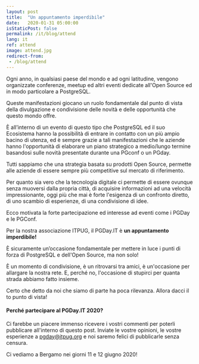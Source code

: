 ```yaml
---
layout: post
title:  "Un appuntamento imperdibile"
date:   2020-01-31 05:00:00
isStaticPost: false
permalink: /it/blog/attend
lang: it
ref: attend
image: attend.jpg
redirect-from:
 - /blog/attend
---
```


Ogni anno, in qualsiasi paese del mondo e ad ogni latitudine, vengono organizzate conferenze, meetup ed altri eventi dedicate all'Open Source ed in modo particolare a PostgreSQL.

Queste manifestazioni giocano un ruolo fondamentale dal punto di vista della divulgazione e condivisione delle novità e delle opportunità che questo mondo offre.

È all’interno di un evento di questo tipo che PostgreSQL ed il suo Ecosistema hanno la possibilità di entrare in contatto con un più ampio bacino di utenza, ed è sempre grazie a tali manifestazioni che le aziende hanno l'opportunità di elaborare un piano strategico a medio/lungo termine basandosi sulle novità presentate durante una PGconf o un PGday.

Tutti sappiamo che una strategia basata su prodotti Open Source, permette alle aziende di essere sempre più competitive sul mercato di riferimento.

Per quanto sia vero che la tecnologia digitale ci permette di essere ovunque senza muoversi dalla propria città, di acquisire informazioni ad una velocità impressionante, oggi più che mai è forte l'esigenza di un confronto diretto, di uno scambio di esperienze, di una condivisione di idee.

Ecco motivata la forte partecipazione ed interesse ad eventi come i PGDay e le PGConf.

Per la nostra associazione ITPUG, il PGDay.IT è **un appuntamento imperdibile!**

È sicuramente un’occasione fondamentale per mettere in luce i punti di forza di PostgreSQL e dell'Open Source, ma non solo!

È un momento di condivisione, è un ritrovarsi tra amici, è un'occasione per allargare la nostra rete. E, perché no, l'occasione di stupirci per quanta strada abbiamo fatto insieme.

Certo che detto da noi che siamo di parte ha poca rilevanza.
Allora dacci il to punto di vista!

#### Perché partecipare al PGDay.IT 2020?

Ci farebbe un piacere immenso ricevere i vostri commenti per poterli pubblicare all'interno di questo post. Inviate le vostre opinioni, le vostre esperienze a [pgday@itpug.org](mailto:pgday@itpug.org) e noi saremo felici di pubblicarle senza censura.     

Ci vediamo a Bergamo nei giorni 11 e 12 giugno 2020!

